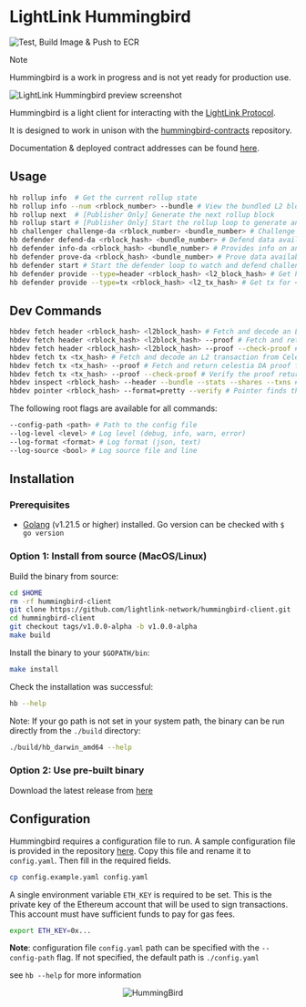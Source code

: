 # LightLink Hummingbird

![Test, Build Image & Push to ECR](https://github.com/lightlink-network/hummingbird-client/actions/workflows/build_and_publish.yml/badge.svg?branch=main)

> [!NOTE]  
> Hummingbird is a work in progress and is not yet ready for production use.

![LightLink Hummingbird preview screenshot](preview.png)

Hummingbird is a light client for interacting with the [LightLink Protocol](https://lightlink.io).

It is designed to work in unison with the [hummingbird-contracts](https://github.com/lightlink-network/hummingbird-contracts) repository.

Documentation & deployed contract addresses can be found [here](https://docs.lightlink.io/lightlink-protocol/achitecture-and-design/lightlink-protocol-deep-dive).

## Usage

```bash
hb rollup info  # Get the current rollup state
hb rollup info --num <rblock_number> --bundle # View the bundled L2 block hashes in an L1 rblock
hb rollup next  # [Publisher Only] Generate the next rollup block
hb rollup start # [Publisher Only] Start the rollup loop to generate and submit bundles
hb challenger challenge-da <rblock_number> <bundle_number> # Challenge data availability
hb defender defend-da <rblock_hash> <bundle_number> # Defend data availability
hb defender info-da <rblock_hash> <bundle_number> # Provides info on an existing challenge
hb defender prove-da <rblock_hash> <bundle_number> # Prove data availability
hb defender start # Start the defender loop to watch and defend challenges
hb defender provide --type=header <rblock_hash> <l2_block_hash> # Get header for <l2_block_hash> from Celestia and provide it to L1 ChainOracle
hb defender provide --type=tx <rblock_hash> <l2_tx_hash> # Get tx for <l2_tx_hash> from Celestia and provide it to L1 ChainOracle
```

## Dev Commands

```bash
hbdev fetch header <rblock_hash> <l2block_hash> # Fetch and decode an L2 block header from Celesta
hbdev fetch header <rblock_hash> <l2block_hash> --proof # Fetch and return celestia DA proof for an L2 block header
hbdev fetch header <rblock_hash> <l2block_hash> --proof --check-proof # Verify the proof returned by Celestia
hbdev fetch tx <tx_hash> # Fetch and decode an L2 transaction from Celestia
hbdev fetch tx <tx_hash> --proof # Fetch and return celestia DA proof for an L2 transaction
hbdev fetch tx <tx_hash> --proof --check-proof # Verify the proof returned by Celestia
hbdev inspect <rblock_hash> --header --bundle --stats --shares --txns # Inspect will inspect a rollup block
hbdev pointer <rblock_hash> --format=pretty --verify # Pointer finds the Celestia data pointer for a given hash
```

The following root flags are available for all commands:

```bash
--config-path <path> # Path to the config file
--log-level <level> # Log level (debug, info, warn, error)
--log-format <format> # Log format (json, text)
--log-source <bool> # Log source file and line
```

## Installation

### Prerequisites

- [Golang](https://go.dev/dl/) (v1.21.5 or higher) installed. Go version can be checked with `$ go version`

### Option 1: Install from source (MacOS/Linux)

Build the binary from source:

```bash
cd $HOME
rm -rf hummingbird-client
git clone https://github.com/lightlink-network/hummingbird-client.git
cd hummingbird-client
git checkout tags/v1.0.0-alpha -b v1.0.0-alpha
make build
```

Install the binary to your `$GOPATH/bin`:

```bash
make install
```

Check the installation was successful:

```bash
hb --help
```

Note: If your go path is not set in your system path, the binary can be run directly from the `./build` directory:

```bash
./build/hb_darwin_amd64 --help
```

### Option 2: Use pre-built binary

Download the latest release from [here](https://github.com/lightlink-network/hummingbird-client/releases)

## Configuration

Hummingbird requires a configuration file to run. A sample configuration file is provided in the repository [here](config.example.yaml). Copy this file and rename it to `config.yaml`. Then fill in the required fields.

```bash
cp config.example.yaml config.yaml
```

A single environment variable `ETH_KEY` is required to be set. This is the private key of the Ethereum account that will be used to sign transactions. This account must have sufficient funds to pay for gas fees.

```bash
export ETH_KEY=0x...
```

**Note**: configuration file `config.yaml` path can be specified with the `--config-path` flag. If not specified, the default path is `./config.yaml`

see `hb --help` for more information

<p align="center">
  <img src="humming.png" style="size:50%" alt="HummingBird">
</p>

